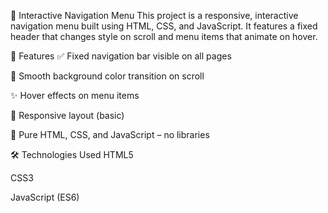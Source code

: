 📌 Interactive Navigation Menu
This project is a responsive, interactive navigation menu built using HTML, CSS, and JavaScript. It features a fixed header that changes style on scroll and menu items that animate on hover.

🚀 Features
✅ Fixed navigation bar visible on all pages

🎨 Smooth background color transition on scroll

✨ Hover effects on menu items

📱 Responsive layout (basic)

🧠 Pure HTML, CSS, and JavaScript – no libraries

🛠️ Technologies Used
HTML5

CSS3

JavaScript (ES6)

